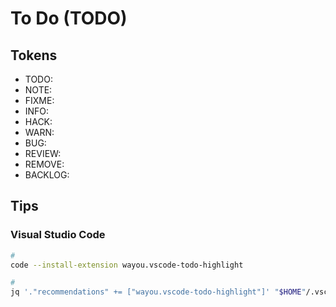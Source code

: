 # To Do (TODO)

## Tokens

- TODO:
- NOTE:
- FIXME:
- INFO:
- HACK:
- WARN:
- BUG:
- REVIEW:
- REMOVE:
- BACKLOG:

## Tips

### Visual Studio Code

```sh
#
code --install-extension wayou.vscode-todo-highlight

#
jq '."recommendations" += ["wayou.vscode-todo-highlight"]' "$HOME"/.vscode/extensions.json | sponge "$HOME"/.vscode/extensions.json
```
